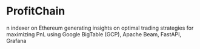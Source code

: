 # ProfitChain
n indexer on Ethereum generating insights on optimal trading strategies for maximizing PnL using Google BigTable (GCP), Apache Beam, FastAPI, Grafana
